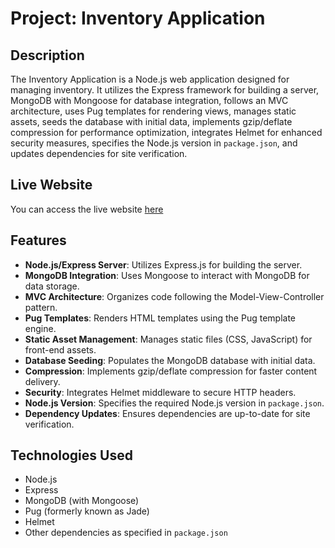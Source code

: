 # Project: Inventory Application

## Description
The Inventory Application is a Node.js web application designed for managing inventory. It utilizes the Express framework for building a server, MongoDB with Mongoose for database integration, follows an MVC architecture, uses Pug templates for rendering views, manages static assets, seeds the database with initial data, implements gzip/deflate compression for performance optimization, integrates Helmet for enhanced security measures, specifies the Node.js version in `package.json`, and updates dependencies for site verification.

## Live Website
You can access the live website [here](https://boom-pickle-cyclamen.glitch.me)


## Features
- **Node.js/Express Server**: Utilizes Express.js for building the server.
- **MongoDB Integration**: Uses Mongoose to interact with MongoDB for data storage.
- **MVC Architecture**: Organizes code following the Model-View-Controller pattern.
- **Pug Templates**: Renders HTML templates using the Pug template engine.
- **Static Asset Management**: Manages static files (CSS, JavaScript) for front-end assets.
- **Database Seeding**: Populates the MongoDB database with initial data.
- **Compression**: Implements gzip/deflate compression for faster content delivery.
- **Security**: Integrates Helmet middleware to secure HTTP headers.
- **Node.js Version**: Specifies the required Node.js version in `package.json`.
- **Dependency Updates**: Ensures dependencies are up-to-date for site verification.

## Technologies Used
- Node.js
- Express
- MongoDB (with Mongoose)
- Pug (formerly known as Jade)
- Helmet
- Other dependencies as specified in `package.json`
